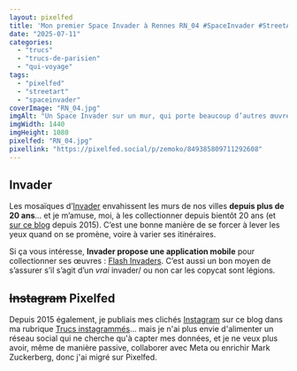 ```yaml
---
layout: pixelfed
title: 'Mon premier Space Invader à Rennes RN_04 #SpaceInvader #StreetArt #Rennes'
date: "2025-07-11"
categories: 
  - "trucs"
  - "trucs-de-parisien"
  - "qui-voyage"
tags: 
  - "pixelfed"
  - "streetart"
  - "spaceinvader"
coverImage: "RN_04.jpg"
imgAlt: "Un Space Invader sur un mur, qui porte beaucoup d’autres œuvres de Street Art"
imgWidth: 1440
imgHeight: 1080
pixelfed: "RN_04.jpg"
pixellink: "https://pixelfed.social/p/zemoko/849385809711292608"
---
```


<h2 id="invader">Invader</h2>

<p>Les mosaïques d’<a href="https://fr.wikipedia.org/wiki/Invader_%28artiste%29">Invader</a> envahissent les murs de nos villes <strong>depuis plus de 20&nbsp;ans</strong>… et je m’amuse, moi, à les collectionner depuis bientôt 20&nbsp;ans (et <a href="/tag/spaceinvader/">sur ce blog</a> depuis 2015). C’est une bonne manière de se forcer à lever les yeux quand on se promène, voire à varier ses itinéraires.</p>

<p>Si ça vous intéresse, <strong>Invader propose une application mobile</strong> pour collectionner ses œuvres&nbsp;: <a href="http://www.space-invaders.com/flashinvaders/">Flash Invaders</a>. C’est aussi un bon moyen de s’assurer s’il s’agit d’un <em>vrai</em> invader/ ou non car les copycat sont légions.</p>

<h2 id="pixelfed"><s>Instagram</s> Pixelfed</h2>

<p>Depuis 2015 également, je publiais mes clichés <a href="https://www.instagram.com/zemoko/">Instagram</a> sur ce blog dans ma rubrique <a href="/category/trucs-pris-en-photos/trucs-instagrammes/">Trucs instagrammés</a>... mais je n'ai plus envie d'alimenter un réseau social qui ne cherche qu'à capter mes données, et je ne veux plus avoir, même de manière passive, collaborer avec Meta ou enrichir Mark Zuckerberg, donc j'ai migré sur Pixelfed.</p>
    

